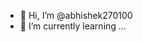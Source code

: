 - 👋 Hi, I’m @abhishek270100
- 🌱 I’m currently learning ...


<!---
abhishek270100/abhishek270100 is a ✨ special ✨ repository because its `README.md` (this file) appears on your GitHub profile.
You can click the Preview link to take a look at your changes.
--->
